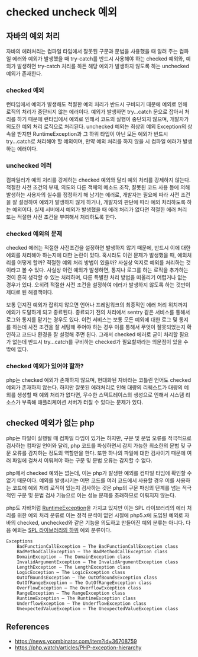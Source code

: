 # checked uncheck 예외

## 자바의 예외 처리

자바의 에러처리는 컴파일 타임에서 잘못된 구문과 문법을 사용했을 때 알려 주는 컴파일 에러와 예외가 발생했을 때 try-catch를 반드시 사용해야 하는 checked 예외와, 예외가 발생하면 try-catch 처리를 하든 해당 예외가 발생하지 않도록 하는 unchecked 예외가 존재한다.

### checked 예외

런타임에서 예외가 발생해도 적절한 예외 처리가 반드시 구비되기 때문에 예외로 인해 로직의 처리가 중단되지 않는 에러이다. 예외가 발생하면 try...catch 문으로 잡아서 처리를 하기 때문에 런타임에서 예외로 인해서 코드의 실행이 중단되지 않으며, 개발자가 의도한 예외 처리 로직으로 처리된다. unchecked 예외는 최상위 예외 Exception의 상속을 받지만 RuntimeException과 그 하위 타입이 아닌 모든 예외가 반드시 try...catch로 처리해야 할 예외이며, 만약 예외 처리를 하지 않을 시 컴파일 에러가 발생하는 에러이다.

### unchecked 에러

컴파일러가 예외 처리를 강제하는 checked 예외와 달리 예외 처리를 강제하지 않는다. 적절한 사전 조건의 부재, 의도와 다른 객체의 메소드 조작, 잘못된 코드 사용 등에 의해 발생하는 사용자의 실수를 정정하기 해 남기는 에러로, 개발자는 필요에 따라 사전 조건을 잘 설정하여 예외가 발생하지 않게 하거나, 개발자의 판단에 따라 예외 처리하도록 하는 예외이다. 실제 서버에서 예외가 발생했을 때 에러 처리가 없다면 적절한 에러 처리 또는 적절한 사전 조건을 부여해서 처리하도록 한다.

### checked 예외의 문제

checked 에러는 적절한 사전조건을 설정하면 발생하지 않기 때문에, 반드시 이에 대한 예외를 처리해야 하는지에 대한 논란이 있다. 혹시라도 이런 문제가 발생했을 때, 예외처리를 어떻게 할까? 적절한 예외 처리 방법이 있을까? 사실상 억지로 예외를 처리하는 것이라고 볼 수 있다. 사실상 이런 예외가 발생하면, 통지나 로그를 하는 로직을 추가하는 것이 흔히 생각할 수 있는 처리하며, 다른 특별한 처리 방법을 떠올리기 어렵거나 없는 경우가 있다. 오히려 적절한 사전 조건을 설정하여 에러가 발생하지 않도록 하는 것만이 제대로 된 해결책이다.

보통 던져진 예외가 잡히지 않으면 언어나 프레임워크의 최종적인 에러 처리 위치까지 예외가 도달하게 되고 종료된다. 종료되기 전의 처리에서 sentry 같은 서비스를 통해서 로그와 통지를 맡기는 경우도 있다. 이런 서비스는 보통 모든 예외에 대한 로그 및 통지를 하는데 사전 조건을 잘 세팅해 주어야 하는 경우 이를 통해서 무엇이 잘못되었는지 확인하고 코드나 환경을 잘 설정해 주면 된다. 그래서 checked 에러로 굳이 처리할 필요가 없는데 반드시 try...catch를 구비하는 checked가 필요할까라는 의문점이 있을 수 밖에 없다.

### checked 예외가 있어야 할까?

php는 checked 예외가 존재하지 않으며, 현대화된 자바라는 코틀린 언어도 checked 예외가 존재하지 않는다. 하지만 잘못된 에러처리로 인해 대량의 리퀘스트가 대량의 예외를 생성할 때 예외 처리가 없다면, 무수한 스텍트레이스의 생성으로 인해서 시스템 리소스가 부족해 애플리케이션 서버가 터질 수 있다는 문제가 있다.

## checked 예외가 없는 php

php는 파일이 실행될 때 컴파일 타임이 있기는 하지만, 구문 및 문법 오류를 적극적으로 검사하는 컴파일 언어와 달리, php 코드를 파싱하면서 감지 가능한 최소한의 문법 및 구문 오류를 감지하는 정도의 역할만을 한다. 또한 하나의 파일에 대한 검사이기 때문에 여러 파일에 걸쳐서 이뤄져야 하는 구문 및 문법 오류는 감지할 수 없다.

php에서 checked 예외는 없는데, 이는 php가 발생한 예외를 컴파일 타임에 확인할 수 없기 때문이다. 예외를 발생시키는 어떤 코드를 여러 코드에서 사용할 경우 이를 사용하는 코드에 예외 처리 로직이 있는지 검사하는 것은 php의 구문 파싱의 단계를 넘는 적극적인 구문 및 문법 검사 기능으로 이는 성능 문제를 초래하므로 이뤄지지 않는다.

php도 자바처럼 [RuntimeException](https://www.php.net/manual/en/class.runtimeexception.php)을 가지고 있지만 이는 SPL 라이브러리의 에러 처리를 위한 예외 처리 분류로 이는 정적 분석이 없던 시절에 php5.x에 도입된 예외로 자바의 checked, unchecked와 같은 기능을 의도하고 만들어진 예외 분류는 아니다. 다음 예외는 [SPL 라이브러리의 하위](https://www.php.net/manual/en/spl.exceptions.php) 예외 분류이다.

```
Exceptions
    BadFunctionCallException — The BadFunctionCallException class
    BadMethodCallException — The BadMethodCallException class
    DomainException — The DomainException class
    InvalidArgumentException — The InvalidArgumentException class
    LengthException — The LengthException class
    LogicException — The LogicException class
    OutOfBoundsException — The OutOfBoundsException class
    OutOfRangeException — The OutOfRangeException class
    OverflowException — The OverflowException class
    RangeException — The RangeException class
    RuntimeException — The RuntimeException class
    UnderflowException — The UnderflowException class
    UnexpectedValueException — The UnexpectedValueException class
```

## References
- https://news.ycombinator.com/item?id=36708759
- https://php.watch/articles/PHP-exception-hierarchy
